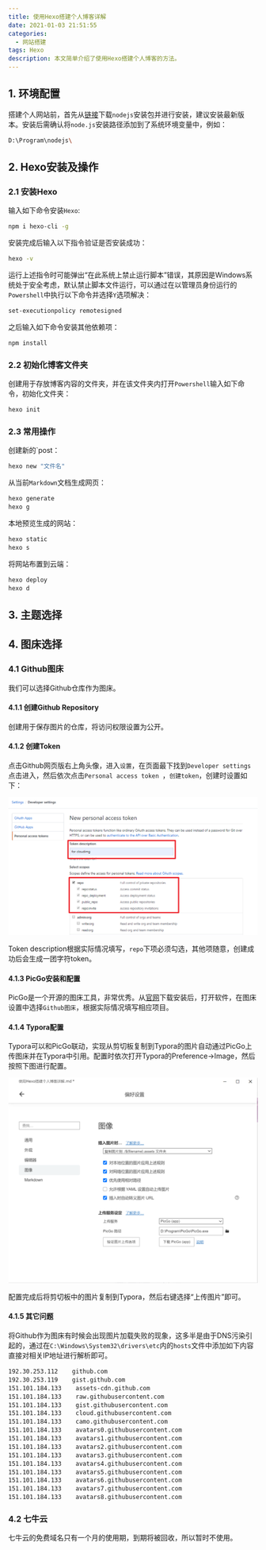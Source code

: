 ```yaml
---
title: 使用Hexo搭建个人博客详解
date: 2021-01-03 21:51:55
categories:
  - 网站搭建
tags: Hexo
description: 本文简单介绍了使用Hexo搭建个人博客的方法。
---
```


## 1. 环境配置

搭建个人网站前，首先从[链接](http://nodejs.cn/download/)下载`nodejs`安装包并进行安装，建议安装最新版本。安装后需确认将`node.js`安装路径添加到了系统环境变量中，例如：

```bash
D:\Program\nodejs\
```

## 2. Hexo安装及操作

### 2.1 安装Hexo

输入如下命令安装`Hexo`:

```bash
npm i hexo-cli -g
```

安装完成后输入以下指令验证是否安装成功：

```bash
hexo -v
```

运行上述指令时可能弹出“在此系统上禁止运行脚本”错误，其原因是Windows系统处于安全考虑，默认禁止脚本文件运行，可以通过在以管理员身份运行的`Powershell`中执行以下命令并选择`Y`选项解决：

```bash
set-executionpolicy remotesigned
```

之后输入如下命令安装其他依赖项：

```bash
npm install
```

### 2.2 初始化博客文件夹

创建用于存放博客内容的文件夹，并在该文件夹内打开`Powershell`输入如下命令，初始化文件夹：

```bash
hexo init 
```

### 2.3 常用操作

创建新的`post：

```bash
hexo new "文件名"
```

从当前`Markdown`文档生成网页：

```bash
hexo generate
hexo g
```

本地预览生成的网站：

```bash
hexo static
hexo s
```

将网站布置到云端：

```bash
hexo deploy
hexo d                                                              
```

## 3. 主题选择



## 4. 图床选择

### 4.1 Github图床

我们可以选择Github仓库作为图床。

#### 4.1.1 创建Github Repository

创建用于保存图片的仓库，将访问权限设置为公开。

#### 4.1.2 创建Token

点击Github网页版右上角头像，进入`设置`，在页面最下找到`Developer settings`点击进入，然后依次点击`Personal access token `，`创建token`，创建时设置如下：

![img](https://raw.githubusercontent.com/Tenant/Tenant.github.io/assets/images/aHR0cHM6Ly9yYXcuZ2l0aHVidXNlcmNvbnRlbnQuY29tL3llZmNpb24vUGljRGF0YS9tYXN0ZXIvaW1nLzE1NTIzMTQ5MDc3OTQucG5n)

Token description根据实际情况填写，`repo`下项必须勾选，其他项随意，创建成功后会生成一团字符token。

#### 4.1.3 PicGo安装和配置

PicGo是一个开源的图床工具，非常优秀。从[官网](https://github.com/Molunerfinn/PicGo)下载安装后，打开软件，在图床设置中选择`Github图床`，根据实际情况填写相应项目。

#### 4.1.4 Typora配置

Typora可以和PicGo联动，实现从剪切板复制到Typora的图片自动通过PicGo上传图床并在Typora中引用。配置时依次打开Typora的Preference->Image，然后按照下图进行配置。

![image-20210114005827658](https://raw.githubusercontent.com/Tenant/Tenant.github.io/assets/images/image-20210114005827658.png)

配置完成后将剪切板中的图片复制到Typora，然后右键选择“上传图片”即可。

#### 4.1.5 其它问题

将Github作为图床有时候会出现图片加载失败的现象，这多半是由于DNS污染引起的，通过在`C:\Windows\System32\drivers\etc`内的`hosts`文件中添加如下内容直接对相关IP地址进行解析即可。

```bash
192.30.253.112    github.com 
192.30.253.119    gist.github.com
151.101.184.133    assets-cdn.github.com
151.101.184.133    raw.githubusercontent.com
151.101.184.133    gist.githubusercontent.com
151.101.184.133    cloud.githubusercontent.com
151.101.184.133    camo.githubusercontent.com
151.101.184.133    avatars0.githubusercontent.com
151.101.184.133    avatars1.githubusercontent.com
151.101.184.133    avatars2.githubusercontent.com
151.101.184.133    avatars3.githubusercontent.com
151.101.184.133    avatars4.githubusercontent.com
151.101.184.133    avatars5.githubusercontent.com
151.101.184.133    avatars6.githubusercontent.com
151.101.184.133    avatars7.githubusercontent.com
151.101.184.133    avatars8.githubusercontent.com
```

### 4.2 七牛云

七牛云的免费域名只有一个月的使用期，到期将被回收，所以暂时不使用。